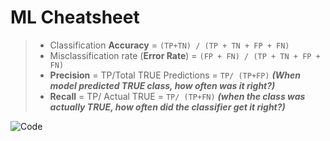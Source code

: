 # ML Cheatsheet
>- Classification **Accuracy** = ```(TP+TN) / (TP + TN + FP + FN)```
>- Misclassification rate (**Error Rate**) = ```(FP + FN) / (TP + TN + FP + FN)```
>- **Precision** = TP/Total TRUE Predictions = ```TP/ (TP+FP)``` ***(When model predicted TRUE class, how often was it right?)***
>- **Recall** = TP/ Actual TRUE = ```TP/ (TP+FN)``` ***(when the class was actually TRUE, how often did the classifier get it right?)***

![Code](https://user-images.githubusercontent.com/56737996/142711635-4916b011-08b7-425c-8ae9-d41df4b0a175.png)


